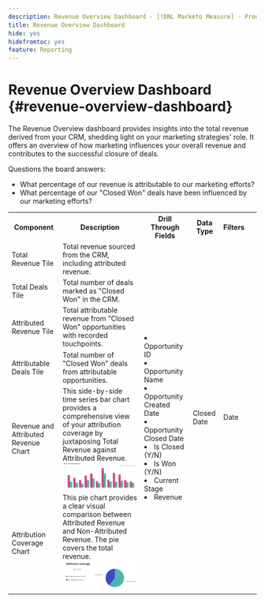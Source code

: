 ```yaml
---
description: Revenue Overview Dashboard - [!DNL Marketo Measure] - Product
title: Revenue Overview Dashboard
hide: yes
hidefromtoc: yes
feature: Reporting
---
```

# Revenue Overview Dashboard {#revenue-overview-dashboard}

The Revenue Overview dashboard provides insights into the total revenue derived from your CRM, shedding light on your marketing strategies' role. It offers an overview of how marketing influences your overall revenue and contributes to the successful closure of deals.

Questions the board answers:

* What percentage of our revenue is attributable to our marketing efforts?
* What percentage of our "Closed Won" deals have been influenced by our marketing efforts?

<table>
<tbody> 
  <tr> 
   <th>Component</th> 
   <th>Description</th>
   <th>Drill Through Fields</th>
   <th>Data Type</th>
   <th>Filters</th>
  </tr>
  <tr>
    <td>Total Revenue Tile</td>
    <td>Total revenue sourced from the CRM, including attributed revenue.</td>
    <td rowspan="6"><li>Opportunity ID</li>
<li>Opportunity Name</li>
<li>Opportunity Created Date</li>
<li>Opportunity Closed Date</li>
<li>Is Closed (Y/N)</li>
<li>Is Won (Y/N)</li>
<li>Current Stage</li>
<li>Revenue</li></td>
    <td rowspan="6">Closed Date</td>
    <td rowspan="6">Date</td>
  </tr>
  <tr>
    <td>Total Deals Tile</td>
    <td>Total number of deals marked as "Closed Won" in the CRM.</td>
    <td>&nbsp;</td>
  </tr>
  <tr>
    <td>Attributed Revenue Tile</td>
    <td>Total attributable revenue from "Closed Won" opportunities with recorded touchpoints.</td>
    <td>&nbsp;</td>
  </tr>
  <tr>
    <td>Attributable Deals Tile</td>
    <td>Total number of "Closed Won" deals from attributable opportunities.</td>
    <td>&nbsp;</td>
  </tr>
  <tr>
    <td>Revenue and Attributed Revenue Chart</td>
    <td>This side-by-side time series bar chart provides a comprehensive view of your attribution coverage by juxtaposing Total Revenue against Attributed Revenue.
    <br/><img src="assets/revenue-overview-dashboard-1.png"></td>
    <td>&nbsp;</td>
  </tr>
  <tr>
    <td>Attribution Coverage Chart</td>
    <td>This pie chart provides a clear visual comparison between Attributed Revenue and Non-Attributed Revenue. The pie covers the total revenue.
    <br/>
    <img src="assets/revenue-overview-dashboard-2.png"></td>
    <td>&nbsp;</td>
  </tr>
</tbody>
</table>
